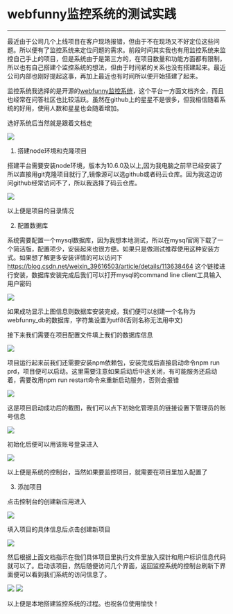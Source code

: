# webfunny监控系统的测试实践
---

最近由于公司几个上线项目在客户现场报错，但由于不在现场又不好定位这些问题。所以便有了监控系统来定位问题的需求。前段时间其实我也有用监控系统来监控自己手上的项目，但是系统由于是第三方的，在项目数量和功能方面都有限制，所以也有自己搭建个监控系统的想法，但由于时间紧的关系也没有搭建起来。最近公司内部也刚好提起这事，再加上最近也有时间所以便开始搭建了起来。

监控系统我选择的是开源的[webfunny监控系统](https://www.webfunny.cn/)，这个平台一方面文档齐全，而且也经常在问答社区也比较活跃。虽然在github上的星星不是很多，但我相信随着系统的好用，使用人数和星星也会随着增加。

选好系统后当然就是跟着文档走

<img src="//cdn.jsdelivr.net/gh/13160692449/pics-storage/webfunny120210330"/>

1. 搭建node环境和克隆项目

搭建平台需要安装node环境，版本为10.6.0及以上,因为我电脑之前早已经安装了所以直接用git克隆项目就行了,镜像源可以选github或者码云仓库。因为我这边访问github经常访问不了，所以我选择了码云仓库。

<img src="//cdn.jsdelivr.net/gh/13160692449/pics-storage/webfunny220210330"/>

以上便是项目的目录情况

2. 配置数据库

系统需要配置一个mysql数据库，因为我想本地测试，所以在mysql官网下载了一个简洁版，配置项少，安装起来也很方便。如果只是做测试推荐使用这种安装方式。如果想了解更多安装详情的可以访问下 https://blog.csdn.net/weixin_39616503/article/details/113638464 这个链接进行安装，数据库安装完成后我们可以打开mysql的command line client工具输入用户密码

<img src="//cdn.jsdelivr.net/gh/13160692449/pics-storage/webfunny320210330"/>

如果成功显示上图信息则数据库安装完成，我们便可以创建一个名称为webfunny_db的数据库，字符集设置为utf8(否则名称无法用中文)

接下来我们需要在项目配置文件填上我们的数据库信息

<img src="//cdn.jsdelivr.net/gh/13160692449/pics-storage/webfunny420210330"/>

项目运行起来前我们还需要安装npm依赖包，安装完成后直接启动命令npm run prd，项目便可以启动。这里需要注意如果启动后中途关闭，有可能服务还启动着，需要改用npm run restart命令来重新启动服务，否则会报错

<img src="//cdn.jsdelivr.net/gh/13160692449/pics-storage/webfunny520210330"/>

这是项目启动成功后的截图，我们可以点下初始化管理员的链接设置下管理员的账号信息

<img src="//cdn.jsdelivr.net/gh/13160692449/pics-storage/webfunny620210330"/>

初始化后便可以用该账号登录进入

<img src="//cdn.jsdelivr.net/gh/13160692449/pics-storage/webfunny720210330"/>

以上便是系统的控制台，当然如果要监控项目，就需要在项目里加入配置了

3. 添加项目

点击控制台的创建新应用进入

<img src="//cdn.jsdelivr.net/gh/13160692449/pics-storage/webfunny820210330"/>

填入项目的具体信息后点击创建新项目

<img src="//cdn.jsdelivr.net/gh/13160692449/pics-storage/webfunny820210330"/>

然后根据上面文档指示在我们具体项目里执行文件里放入探针和用户标识信息代码就可以了。启动该项目，然后随便访问几个界面，返回监控系统的控制台刷新下界面便可以看到我们系统的访问信息了。

<img src="//cdn.jsdelivr.net/gh/13160692449/pics-storage/webfunny1020210330"/>

<img src="//cdn.jsdelivr.net/gh/13160692449/pics-storage/webfunny1120210330"/>

以上便是本地搭建监控系统的过程。也祝各位使用愉快！